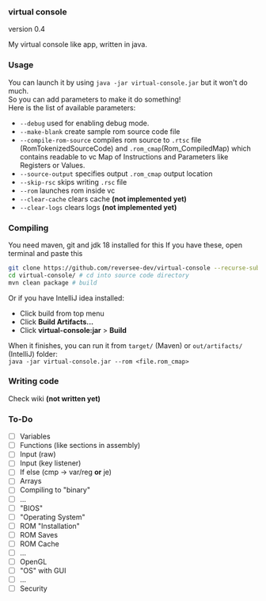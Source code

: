 ### virtual console 
version 0.4

My virtual console like app, written in java.

### Usage
You can launch it by using ```java -jar virtual-console.jar``` but it won't do much.  
So you can add parameters to make it do something!  
Here is the list of available parameters:  
 * ```--debug``` used for enabling debug mode. 
 * ```--make-blank``` create sample rom source code file
 * ```--compile-rom-source``` compiles rom source to ```.rtsc``` file (RomTokenizedSourceCode) and ```.rom_cmap```(Rom_CompiledMap) which contains readable to vc Map of Instructions and Parameters like Registers or Values.  
 * ```--source-output``` specifies output ```.rom_cmap``` output location
 * ```--skip-rsc``` skips writing ```.rsc``` file 
 * ```--rom``` launches rom inside vc 
 * ```--clear-cache``` clears cache **(not implemented yet)**
 * ```--clear-logs``` clears logs **(not implemented yet)**

### Compiling 
You need maven, git and jdk 18 installed for this
If you have these, open terminal and paste this

``` bash
git clone https://github.com/reversee-dev/virtual-console --recurse-submodules # clone source code
cd virtual-console/ # cd into source code directory 
mvn clean package # build 
```

Or if you have IntelliJ idea installed:
* Click build from top menu 
* Click **Build Artifacts...**
* Click **virtual-console:jar** > **Build**

When it finishes, you can run it from ```target/``` (Maven) or ```out/artifacts/``` (IntelliJ) folder:  
```java -jar virtual-console.jar --rom <file.rom_cmap>```

### Writing code
Check wiki **(not written yet)**

### To-Do
 * [ ] Variables
 * [ ] Functions (like sections in assembly)
 * [ ] Input (raw)
 * [ ] Input (key listener)
 * [ ] If else (cmp -> var/reg **or** je) 
 * [ ] Arrays
 * [ ] Compiling to "binary"
 * [ ] ...
 * [ ] "BIOS"
 * [ ] "Operating System"
 * [ ] ROM "Installation"
 * [ ] ROM Saves
 * [ ] ROM Cache
 * [ ] ...
 * [ ] OpenGL
 * [ ] "OS" with GUI
 * [ ] ...
 * [ ] Security